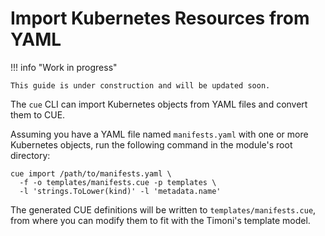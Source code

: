 # Import Kubernetes Resources from YAML

!!! info "Work in progress"

    This guide is under construction and will be updated soon.

The `cue` CLI can import Kubernetes objects from YAML files and convert them to CUE.

Assuming you have a YAML file named `manifests.yaml` with one or more Kubernetes objects,
run the following command in the module's root directory:

```shell
cue import /path/to/manifests.yaml \
  -f -o templates/manifests.cue -p templates \
  -l 'strings.ToLower(kind)' -l 'metadata.name'
```

The generated CUE definitions will be written to `templates/manifests.cue`, from where you can
modify them to fit with the Timoni's template model.

